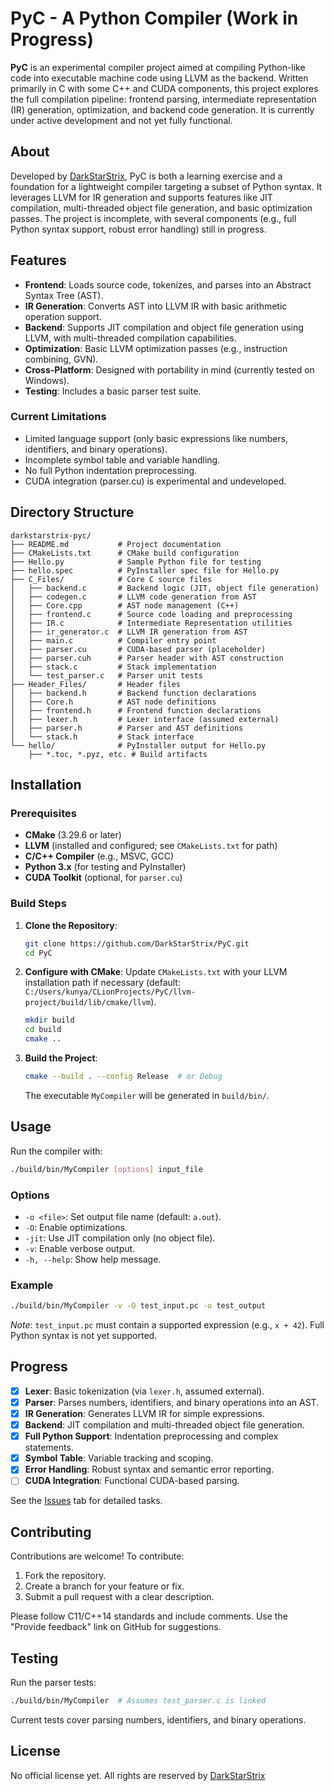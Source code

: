 # PyC - A Python Compiler (Work in Progress)

**PyC** is an experimental compiler project aimed at compiling Python-like code into executable machine code using LLVM as the backend. Written primarily in C with some C++ and CUDA components, this project explores the full compilation pipeline: frontend parsing, intermediate representation (IR) generation, optimization, and backend code generation. It is currently under active development and not yet fully functional.

## About

Developed by [DarkStarStrix](https://github.com/DarkStarStrix), PyC is both a learning exercise and a foundation for a lightweight compiler targeting a subset of Python syntax. It leverages LLVM for IR generation and supports features like JIT compilation, multi-threaded object file generation, and basic optimization passes. The project is incomplete, with several components (e.g., full Python syntax support, robust error handling) still in progress.

## Features

- **Frontend**: Loads source code, tokenizes, and parses into an Abstract Syntax Tree (AST).
- **IR Generation**: Converts AST into LLVM IR with basic arithmetic operation support.
- **Backend**: Supports JIT compilation and object file generation using LLVM, with multi-threaded compilation capabilities.
- **Optimization**: Basic LLVM optimization passes (e.g., instruction combining, GVN).
- **Cross-Platform**: Designed with portability in mind (currently tested on Windows).
- **Testing**: Includes a basic parser test suite.

### Current Limitations
- Limited language support (only basic expressions like numbers, identifiers, and binary operations).
- Incomplete symbol table and variable handling.
- No full Python indentation preprocessing.
- CUDA integration (parser.cu) is experimental and undeveloped.

## Directory Structure

```
darkstarstrix-pyc/
├── README.md           # Project documentation
├── CMakeLists.txt      # CMake build configuration
├── Hello.py            # Sample Python file for testing
├── hello.spec          # PyInstaller spec file for Hello.py
├── C_Files/            # Core C source files
│   ├── backend.c       # Backend logic (JIT, object file generation)
│   ├── codegen.c       # LLVM code generation from AST
│   ├── Core.cpp        # AST node management (C++)
│   ├── frontend.c      # Source code loading and preprocessing
│   ├── IR.c            # Intermediate Representation utilities
│   ├── ir_generator.c  # LLVM IR generation from AST
│   ├── main.c          # Compiler entry point
│   ├── parser.cu       # CUDA-based parser (placeholder)
│   ├── parser.cuh      # Parser header with AST construction
│   ├── stack.c         # Stack implementation
│   └── test_parser.c   # Parser unit tests
├── Header_Files/       # Header files
│   ├── backend.h       # Backend function declarations
│   ├── Core.h          # AST node definitions
│   ├── frontend.h      # Frontend function declarations
│   ├── lexer.h         # Lexer interface (assumed external)
│   ├── parser.h        # Parser and AST definitions
│   └── stack.h         # Stack interface
└── hello/              # PyInstaller output for Hello.py
    ├── *.toc, *.pyz, etc. # Build artifacts
```

## Installation

### Prerequisites
- **CMake** (3.29.6 or later)
- **LLVM** (installed and configured; see `CMakeLists.txt` for path)
- **C/C++ Compiler** (e.g., MSVC, GCC)
- **Python 3.x** (for testing and PyInstaller)
- **CUDA Toolkit** (optional, for `parser.cu`)

### Build Steps
1. **Clone the Repository**:
   ```bash
   git clone https://github.com/DarkStarStrix/PyC.git
   cd PyC
   ```

2. **Configure with CMake**:
   Update `CMakeLists.txt` with your LLVM installation path if necessary (default: `C:/Users/kunya/CLionProjects/PyC/llvm-project/build/lib/cmake/llvm`).
   ```bash
   mkdir build
   cd build
   cmake ..
   ```

3. **Build the Project**:
   ```bash
   cmake --build . --config Release  # or Debug
   ```
   The executable `MyCompiler` will be generated in `build/bin/`.

## Usage

Run the compiler with:
```bash
./build/bin/MyCompiler [options] input_file
```

### Options
- `-o <file>`: Set output file name (default: `a.out`).
- `-O`: Enable optimizations.
- `-jit`: Use JIT compilation only (no object file).
- `-v`: Enable verbose output.
- `-h, --help`: Show help message.

### Example
```bash
./build/bin/MyCompiler -v -O test_input.pc -o test_output
```
*Note*: `test_input.pc` must contain a supported expression (e.g., `x + 42`). Full Python syntax is not yet supported.

## Progress

- [x] **Lexer**: Basic tokenization (via `lexer.h`, assumed external).
- [x] **Parser**: Parses numbers, identifiers, and binary operations into an AST.
- [x] **IR Generation**: Generates LLVM IR for simple expressions.
- [x] **Backend**: JIT compilation and multi-threaded object file generation.
- [x] **Full Python Support**: Indentation preprocessing and complex statements.
- [x] **Symbol Table**: Variable tracking and scoping.
- [x] **Error Handling**: Robust syntax and semantic error reporting.
- [ ] **CUDA Integration**: Functional CUDA-based parsing.

See the [Issues](https://github.com/DarkStarStrix/PyC/issues) tab for detailed tasks.

## Contributing

Contributions are welcome! To contribute:
1. Fork the repository.
2. Create a branch for your feature or fix.
3. Submit a pull request with a clear description.

Please follow C11/C++14 standards and include comments. Use the "Provide feedback" link on GitHub for suggestions.

## Testing

Run the parser tests:
```bash
./build/bin/MyCompiler  # Assumes test_parser.c is linked
```
Current tests cover parsing numbers, identifiers, and binary operations.

## License

No official license yet. All rights are reserved by [DarkStarStrix](https://github.com/DarkStarStrix) 
